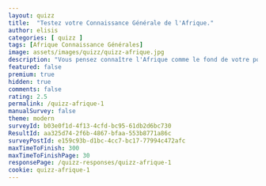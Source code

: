 ```yaml
---
layout: quizz
title:  "Testez votre Connaissance Générale de l'Afrique."
author: elisis
categories: [ quizz ]
tags: [Afrique Connaissance Générales]
image: assets/images/quizz/quizz-afrique.jpg
description: "Vous pensez connaître l'Afrique comme le fond de votre poche ? Prouvez le !"
featured: false
premium: true
hidden: true
comments: false  
rating: 2.5
permalink: /quizz-afrique-1
manualSurvey: false
theme: modern
surveyId: b03e0f1d-4f13-4cfd-bc95-61db2d6bc730
ResultId: aa325d74-2f6b-4867-bfaa-553b8771a86c
surveyPostId: e159c93b-d1bc-4cc7-bc17-77994c472afc
maxTimeToFinish: 300
maxTimeToFinishPage: 30
responsePage: /quizz-responses/quizz-afrique-1
cookie: quizz-afrique-1
---
```

